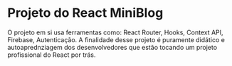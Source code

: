 # Projeto do React MiniBlog

O projeto em si usa ferramentas como: React Router, Hooks, Context API, Firebase, Autenticação. A finalidade desse projeto é puramente didático e autoaprednziagem dos desenvolvedores que estão tocando um projeto profissional do React por trás.
